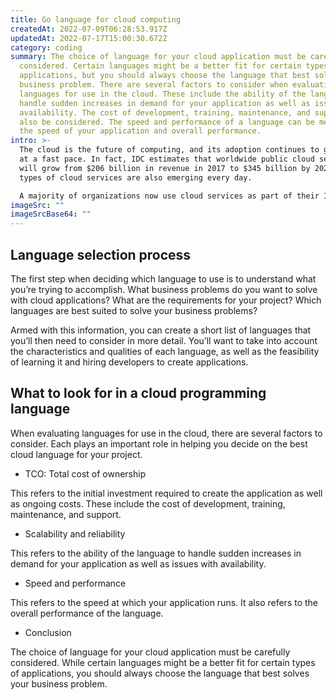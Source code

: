 ```yaml
---
title: Go language for cloud computing
createdAt: 2022-07-09T06:28:53.917Z
updatedAt: 2022-07-17T15:00:30.672Z
category: coding
summary: The choice of language for your cloud application must be carefully
  considered. Certain languages might be a better fit for certain types of
  applications, but you should always choose the language that best solves your
  business problem. There are several factors to consider when evaluating
  languages for use in the cloud. These include the ability of the language to
  handle sudden increases in demand for your application as well as issues with
  availability. The cost of development, training, maintenance, and support can
  also be considered. The speed and performance of a language can be measured by
  the speed of your application and overall performance.
intro: >-
  The cloud is the future of computing, and its adoption continues to grow
  at a fast pace. In fact, IDC estimates that worldwide public cloud services
  will grow from $206 billion in revenue in 2017 to $345 billion by 2021. New
  types of cloud services are also emerging every day. 

  A majority of organizations now use cloud services as part of their IT strategy. From handling peak demand to reducing costs and improving availability, cloud-based services have proven their worth for many businesses. Even so, making the move can be challenging for IT professionals and software developers. There are several considerations when choosing which programming language is best for creating software applications for the cloud, including the following:
imageSrc: ""
imageSrcBase64: ""
---
```


## Language selection process

The first step when deciding which language to use is to understand what you’re trying to accomplish. What business problems do you want to solve with cloud applications? What are the requirements for your project? Which languages are best suited to solve your business problems?

Armed with this information, you can create a short list of languages that you’ll then need to consider in more detail. You’ll want to take into account the characteristics and qualities of each language, as well as the feasibility of learning it and hiring developers to create applications.

## What to look for in a cloud programming language

When evaluating languages for use in the cloud, there are several factors to consider. Each plays an important role in helping you decide on the best cloud language for your project.

- TCO: Total cost of ownership

This refers to the initial investment required to create the application as well as ongoing costs. These include the cost of development, training, maintenance, and support.
- Scalability and reliability

This refers to the ability of the language to handle sudden increases in demand for your application as well as issues with availability.
- Speed and performance

This refers to the speed at which your application runs. It also refers to the overall performance of the language.
- Conclusion

The choice of language for your cloud application must be carefully considered. While certain languages might be a better fit for certain types of applications, you should always choose the language that best solves your business problem.
